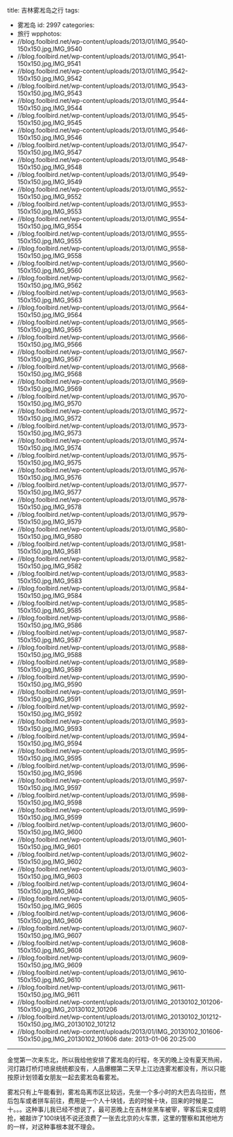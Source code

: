 title: 吉林雾凇岛之行 
tags:
  - 雾凇岛
id: 2997
categories:
  - 旅行
wpphotos:
  - //blog.foolbird.net/wp-content/uploads/2013/01/IMG_9540-150x150.jpg,IMG_9540
  - //blog.foolbird.net/wp-content/uploads/2013/01/IMG_9541-150x150.jpg,IMG_9541
  - //blog.foolbird.net/wp-content/uploads/2013/01/IMG_9542-150x150.jpg,IMG_9542
  - //blog.foolbird.net/wp-content/uploads/2013/01/IMG_9543-150x150.jpg,IMG_9543
  - //blog.foolbird.net/wp-content/uploads/2013/01/IMG_9544-150x150.jpg,IMG_9544
  - //blog.foolbird.net/wp-content/uploads/2013/01/IMG_9545-150x150.jpg,IMG_9545
  - //blog.foolbird.net/wp-content/uploads/2013/01/IMG_9546-150x150.jpg,IMG_9546
  - //blog.foolbird.net/wp-content/uploads/2013/01/IMG_9547-150x150.jpg,IMG_9547
  - //blog.foolbird.net/wp-content/uploads/2013/01/IMG_9548-150x150.jpg,IMG_9548
  - //blog.foolbird.net/wp-content/uploads/2013/01/IMG_9549-150x150.jpg,IMG_9549
  - //blog.foolbird.net/wp-content/uploads/2013/01/IMG_9552-150x150.jpg,IMG_9552
  - //blog.foolbird.net/wp-content/uploads/2013/01/IMG_9553-150x150.jpg,IMG_9553
  - //blog.foolbird.net/wp-content/uploads/2013/01/IMG_9554-150x150.jpg,IMG_9554
  - //blog.foolbird.net/wp-content/uploads/2013/01/IMG_9555-150x150.jpg,IMG_9555
  - //blog.foolbird.net/wp-content/uploads/2013/01/IMG_9558-150x150.jpg,IMG_9558
  - //blog.foolbird.net/wp-content/uploads/2013/01/IMG_9560-150x150.jpg,IMG_9560
  - //blog.foolbird.net/wp-content/uploads/2013/01/IMG_9562-150x150.jpg,IMG_9562
  - //blog.foolbird.net/wp-content/uploads/2013/01/IMG_9563-150x150.jpg,IMG_9563
  - //blog.foolbird.net/wp-content/uploads/2013/01/IMG_9564-150x150.jpg,IMG_9564
  - //blog.foolbird.net/wp-content/uploads/2013/01/IMG_9565-150x150.jpg,IMG_9565
  - //blog.foolbird.net/wp-content/uploads/2013/01/IMG_9566-150x150.jpg,IMG_9566
  - //blog.foolbird.net/wp-content/uploads/2013/01/IMG_9567-150x150.jpg,IMG_9567
  - //blog.foolbird.net/wp-content/uploads/2013/01/IMG_9568-150x150.jpg,IMG_9568
  - //blog.foolbird.net/wp-content/uploads/2013/01/IMG_9569-150x150.jpg,IMG_9569
  - //blog.foolbird.net/wp-content/uploads/2013/01/IMG_9570-150x150.jpg,IMG_9570
  - //blog.foolbird.net/wp-content/uploads/2013/01/IMG_9572-150x150.jpg,IMG_9572
  - //blog.foolbird.net/wp-content/uploads/2013/01/IMG_9573-150x150.jpg,IMG_9573
  - //blog.foolbird.net/wp-content/uploads/2013/01/IMG_9574-150x150.jpg,IMG_9574
  - //blog.foolbird.net/wp-content/uploads/2013/01/IMG_9575-150x150.jpg,IMG_9575
  - //blog.foolbird.net/wp-content/uploads/2013/01/IMG_9576-150x150.jpg,IMG_9576
  - //blog.foolbird.net/wp-content/uploads/2013/01/IMG_9577-150x150.jpg,IMG_9577
  - //blog.foolbird.net/wp-content/uploads/2013/01/IMG_9578-150x150.jpg,IMG_9578
  - //blog.foolbird.net/wp-content/uploads/2013/01/IMG_9579-150x150.jpg,IMG_9579
  - //blog.foolbird.net/wp-content/uploads/2013/01/IMG_9580-150x150.jpg,IMG_9580
  - //blog.foolbird.net/wp-content/uploads/2013/01/IMG_9581-150x150.jpg,IMG_9581
  - //blog.foolbird.net/wp-content/uploads/2013/01/IMG_9582-150x150.jpg,IMG_9582
  - //blog.foolbird.net/wp-content/uploads/2013/01/IMG_9583-150x150.jpg,IMG_9583
  - //blog.foolbird.net/wp-content/uploads/2013/01/IMG_9584-150x150.jpg,IMG_9584
  - //blog.foolbird.net/wp-content/uploads/2013/01/IMG_9585-150x150.jpg,IMG_9585
  - //blog.foolbird.net/wp-content/uploads/2013/01/IMG_9586-150x150.jpg,IMG_9586
  - //blog.foolbird.net/wp-content/uploads/2013/01/IMG_9587-150x150.jpg,IMG_9587
  - //blog.foolbird.net/wp-content/uploads/2013/01/IMG_9588-150x150.jpg,IMG_9588
  - //blog.foolbird.net/wp-content/uploads/2013/01/IMG_9589-150x150.jpg,IMG_9589
  - //blog.foolbird.net/wp-content/uploads/2013/01/IMG_9590-150x150.jpg,IMG_9590
  - //blog.foolbird.net/wp-content/uploads/2013/01/IMG_9591-150x150.jpg,IMG_9591
  - //blog.foolbird.net/wp-content/uploads/2013/01/IMG_9592-150x150.jpg,IMG_9592
  - //blog.foolbird.net/wp-content/uploads/2013/01/IMG_9593-150x150.jpg,IMG_9593
  - //blog.foolbird.net/wp-content/uploads/2013/01/IMG_9594-150x150.jpg,IMG_9594
  - //blog.foolbird.net/wp-content/uploads/2013/01/IMG_9595-150x150.jpg,IMG_9595
  - //blog.foolbird.net/wp-content/uploads/2013/01/IMG_9596-150x150.jpg,IMG_9596
  - //blog.foolbird.net/wp-content/uploads/2013/01/IMG_9597-150x150.jpg,IMG_9597
  - //blog.foolbird.net/wp-content/uploads/2013/01/IMG_9598-150x150.jpg,IMG_9598
  - //blog.foolbird.net/wp-content/uploads/2013/01/IMG_9599-150x150.jpg,IMG_9599
  - //blog.foolbird.net/wp-content/uploads/2013/01/IMG_9600-150x150.jpg,IMG_9600
  - //blog.foolbird.net/wp-content/uploads/2013/01/IMG_9601-150x150.jpg,IMG_9601
  - //blog.foolbird.net/wp-content/uploads/2013/01/IMG_9602-150x150.jpg,IMG_9602
  - //blog.foolbird.net/wp-content/uploads/2013/01/IMG_9603-150x150.jpg,IMG_9603
  - //blog.foolbird.net/wp-content/uploads/2013/01/IMG_9604-150x150.jpg,IMG_9604
  - //blog.foolbird.net/wp-content/uploads/2013/01/IMG_9605-150x150.jpg,IMG_9605
  - //blog.foolbird.net/wp-content/uploads/2013/01/IMG_9606-150x150.jpg,IMG_9606
  - //blog.foolbird.net/wp-content/uploads/2013/01/IMG_9607-150x150.jpg,IMG_9607
  - //blog.foolbird.net/wp-content/uploads/2013/01/IMG_9608-150x150.jpg,IMG_9608
  - //blog.foolbird.net/wp-content/uploads/2013/01/IMG_9609-150x150.jpg,IMG_9609
  - //blog.foolbird.net/wp-content/uploads/2013/01/IMG_9610-150x150.jpg,IMG_9610
  - //blog.foolbird.net/wp-content/uploads/2013/01/IMG_9611-150x150.jpg,IMG_9611
  - //blog.foolbird.net/wp-content/uploads/2013/01/IMG_20130102_101206-150x150.jpg,IMG_20130102_101206
  - //blog.foolbird.net/wp-content/uploads/2013/01/IMG_20130102_101212-150x150.jpg,IMG_20130102_101212
  - //blog.foolbird.net/wp-content/uploads/2013/01/IMG_20130102_101606-150x150.jpg,IMG_20130102_101606
date: 2013-01-06 20:25:00
---

金觉第一次来东北，所以我给他安排了雾凇岛的行程，冬天的晚上没有夏天热闹，河灯路灯桥灯喷泉统统都没有，人品爆棚第二天早上江边连雾凇都没有，所以只能按原计划领着女朋友一起去雾凇岛看雾凇。

雾凇只有上午能看到，雾凇岛离市区比较远，先坐一个多小时的大巴去乌拉街，然后包车或者拼车前往，费用是一个人十块钱，去的时候十块，回来的时候是二十。。。这种事儿我已经不想说了，最可恶晚上在吉林坐黑车被宰，宰客后来变成明抢，被敲诈了100块钱不说还浪费了一张去北京的火车票，这里的警察和其他地方的一样，对这种事根本就不理会。
